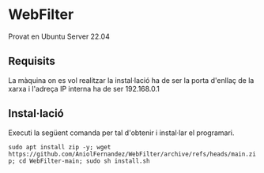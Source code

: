 # WebFilter
Provat en Ubuntu Server 22.04

## Requisits
La màquina on es vol realitzar la instal·lació ha de ser la porta d'enllaç de la xarxa i l'adreça IP interna ha de ser 192.168.0.1

## Instal·lació
Executi la següent comanda per tal d'obtenir i instal·lar el programari.

`sudo apt install zip -y; wget https://github.com/AniolFernandez/WebFilter/archive/refs/heads/main.zip; cd WebFilter-main; sudo sh install.sh`

